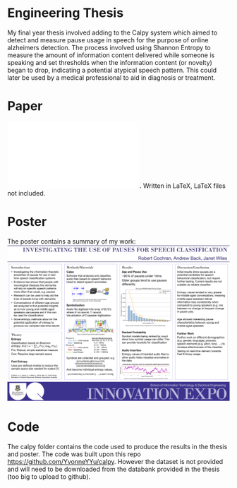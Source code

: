 # Engineering Thesis
My final year thesis involved adding to the Calpy system which aimed to detect 
and measure pause usage in speech for the purpose of online alzheimers 
detection. The process involved using Shannon Entropy to measure the amount of 
information content delivered while someone is speaking and set thresholds when 
the information content (or novelty) began to drop, indicating a potential 
atypical speech pattern. This could later be used by a medical professional to 
aid in diagnosis or treatment.

# Paper
![Paper](thesis.pdf?raw=true "Title"). Written in LaTeX, LaTeX files not
included.

# Poster
The poster contains a summary of my work: 
![Poster](poster.png?raw=true "Title")


# Code
The calpy folder contains the code used to produce the results in the thesis and
poster.
The code was built upon this repo https://github.com/YvonneYYu/calpy.
However the dataset is not provided and will need to be downloaded from the 
databank provided in the thesis (too big to upload to github).
